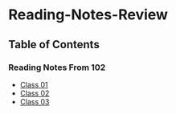 # Reading-Notes-Review

## Table of Contents

### Reading Notes From 102

- [Class 01](Class-01.md)
- [Class 02](Class-02.md)
- [Class 03](Class-03.md)
